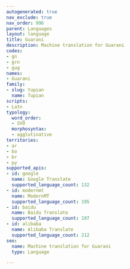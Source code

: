 ```yaml
---
autogenerated: true
nav_exclude: true
nav_order: 996
parent: Languages
layout: language
title: Guarani
description: Machine translation for Guarani
codes:
- gn
- grn
- gug
names:
- Guarani
family:
- slug: tupian
  name: Tupian
scripts:
- Latn
typology:
  word_order:
  - SVO
  morphosyntax:
  - agglutinative
territories:
- ar
- bo
- br
- py
supported_apis:
- id: google
  name: Google Translate
  supported_language_count: 132
- id: modernmt
  name: ModernMT
  supported_language_count: 195
- id: baidu
  name: Baidu Translate
  supported_language_count: 197
- id: alibaba
  name: Alibaba Translate
  supported_language_count: 212
seo:
  name: Machine translation for Guarani
  type: Language

---
```


